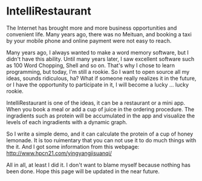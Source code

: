 # IntelliRestaurant

The Internet has brought more and more business opportunities and convenient life. Many years ago, there was no Meituan, and booking a taxi by your mobile phone and online payment were not easy to reach.

Many years ago, I always wanted to make a word memory software, but I didn't have this ability. Until many years later, I saw excellent software such as 100 Word Chopping, Shell and so on. That's why I chose to learn programming, but today, I'm still a rookie. So I want to open source all my ideas, sounds ridiculous, ha? What if someone really realizes it in the future, or I have the opportunity to participate in it, I will become a lucky ... lucky rookie.

IntelliRestaurant is one of the ideas, it can be a restaurant or a mini app. When you book a meal or add a cup of juice in the ordering procedure. The ingradients such as protein will be accumulated in the app and visualize the levels of each ingradients with a dynamic graph.

So I write a simple demo, and it can calculate the protein of a cup of honey lemonade. It is too ruimentary that you can not use it to do much things with the it. And I got some information from this webpage:
http://www.hpcn21.com/yingyangjisuanqi/

All in all, at least I did it. I don't want to blame myself because nothing has been done. Hope this page will be updated in the near future. 
